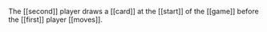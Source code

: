The [[second]] player draws a [[card]] at the [[start]] of the [[game]] before the [[first]] player [[moves]].
